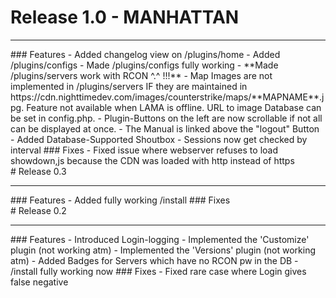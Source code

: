 
# Release 1.0 - MANHATTAN
<hr>
### Features  
- Added changelog view on /plugins/home  
- Added /plugins/configs  
- Made /plugins/configs fully working
- **Made /plugins/servers work with RCON ^.^ !!!**  
- Map Images are not implemented in /plugins/servers IF they are maintained in https://cdn.nighttimedev.com/images/counterstrike/maps/**MAPNAME**.jpg. Feature not available when LAMA is offline. URL to image Database can be set in config.php.
- Plugin-Buttons on the left are now scrollable if not all can be displayed at once.
- The Manual is linked above the "logout" Button
- Added Database-Supported Shoutbox
- Sessions now get checked by interval
### Fixes
- Fixed issue where webserver refuses to load showdown,js because the CDN was loaded with http instead of https
<br>
# Release 0.3
<hr>
### Features  
- Added fully working /install
### Fixes
<br>
# Release 0.2
<hr>
### Features    
- Introduced Login-logging  
- Implemented the 'Customize' plugin (not working atm)
- Implemented the 'Versions' plugin (not working atm)
- Added Badges for Servers which have no RCON pw in the DB
- /install fully working now  
### Fixes  
- Fixed rare case where Login gives false negative
